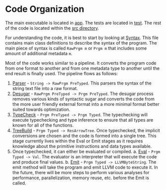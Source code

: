 # Code Organization

The main executable is located in [app](app). The tests are located in [test](test). The rest of the code is located within the [src directory](src).

For understanding the code, it is best to start by looking at [Syntax](src/Syntax.hs). This file contains main class definitions to describe the syntax of the program. The main piece of syntax is called `RawPrgm m` or `Prgm m` that includes some amount of additional metadata `m`.

Most of the code works similar to a pipeline. It converts the program code from one format to another and from one metadata type to another until the end result is finally used. The pipeline flows as follows:

1. [Parser](src/Parser.hs) - `String -> RawPrgm PreTyped`. This parsers the syntax of the string text file into a raw format.
2. [Desugar](src/Desugarf.hs) - `RawPrgm PreTyped -> Prgm PreTyped`. The desugar process removes various kinds of syntactic sugar and converts the code from the more user friendly external format into a more minimal format better suited towards optimization.
3. [TypeCheck](src/TypeCheck.hs) - `Prgm PreTyped -> Prgm Typed`. The typechecking will execute typechecking and type inference to ensure that all types are known for all of the functions.
4. [TreeBuild](src/TreeBuild.hs) - `Prgm Typed -> ResArrowTree`. Once typechecked, the implicit conversions are chosen and the code is formed into a single tree. This stage currently lives within the Eval or Emit stages as it requires knowledge about the primitive instructions and data types available.
5. Once typechecked, it can either be evaluated or compiled.
    a. [Eval](src/Eval.hs) - `Prgm Typed -> Val`. The evaluator is an interpreter that will execute the code and produce final values.
    b. [Emit](src/Emit.hs) - `Prgm Typed -> LLVMByteString`. The emit method will take the program and emit LLVM code to execute it. In the future, there will be more steps to perform various analyses for performance, parallelization, memory reuse, etc. before the Emit is called.
